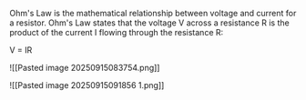 Ohm's Law is the mathematical relationship between voltage and current for a resistor. Ohm's Law states that the voltage V across a resistance R is the product of the current I flowing through the resistance R:

V = IR

![[Pasted image 20250915083754.png]]

![[Pasted image 20250915091856 1.png]]